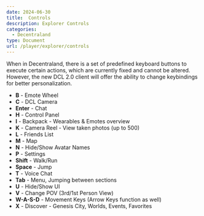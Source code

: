 ```yaml
---
date: 2024-06-30
title:  Controls
description: Explorer Controls
categories:
  - Decentraland
type: Document
url: /player/explorer/controls
---
```


When in Decentraland, there is a set of predefined keyboard buttons to execute certain actions, which are currently fixed and cannot be altered. However, the new DCL 2.0 client will offer the ability to change keybindings for better personalization.

- **B** - Emote Wheel
- **C** - DCL Camera
- **Enter** - Chat
- **H** - Control Panel
- **I** - Backpack - Wearables & Emotes overview
- **K** - Camera Reel - View taken photos (up to 500)
- **L** - Friends List
- **M** - Map
- **N** - Hide/Show Avatar Names
- **P** - Settings
- **Shift** - Walk/Run
- **Space** - Jump
- **T** - Voice Chat
- **Tab** - Menu, Jumping between sections
- **U** - Hide/Show UI
- **V** - Change POV (3rd/1st Person View)
- **W-A-S-D** - Movement Keys (Arrow Keys function as well)
- **X** - Discover - Genesis City, Worlds, Events, Favorites
